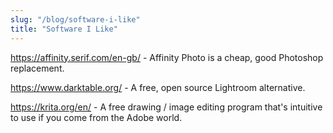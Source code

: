```yaml
---
slug: "/blog/software-i-like"
title: "Software I Like"
---
```


https://affinity.serif.com/en-gb/ - Affinity Photo is a cheap, good Photoshop replacement.

https://www.darktable.org/ - A free, open source Lightroom alternative.

https://krita.org/en/ - A free drawing / image editing program that's intuitive to use if you come from the Adobe world.